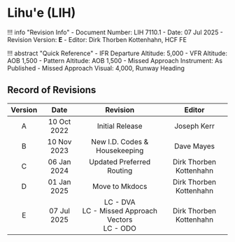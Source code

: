 # Lihu'e (LIH)

!!! info "Revision Info"
    - Document Number: LIH 7110.1
    - Date: 07 Jul 2025
    - Revision Version: **E**
    - Editor: Dirk Thorben Kottenhahn, HCF FE

!!! abstract "Quick Reference"
    - IFR Departure Altitude: 5,000
    - VFR Altitude: AOB 1,500
    - Pattern Altitude: AOB 1,500
    - Missed Approach Instrument: As Published
    - Missed Approach Visual: 4,000, Runway Heading

## Record of Revisions

| Version | Date | Revision | Editor |
|:---:|:---:|:---:|:---:|
| A | 10 Oct 2022 | Initial Release | Joseph Kerr |
| B | 10 Nov 2023 | New I.D. Codes & Housekeeping | Dave Mayes |
| C | 06 Jan 2024 | Updated Preferred Routing | Dirk Thorben Kottenhahn|
| D | 01 Jan 2025 | Move to Mkdocs | Dirk Thorben Kottenhahn |
| E | 07 Jul 2025 | LC - DVA<br>LC - Missed Approach Vectors<br>LC - ODO | Dirk Thorben Kottenhahn |
